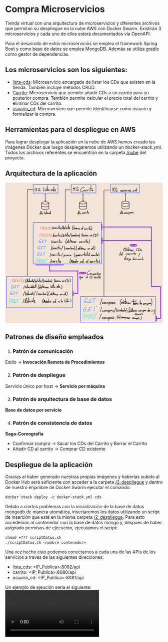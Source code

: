 # Compra Microservicios
 Tienda virtual con una arquitectura de microservicios y diferentes archivos que permitan su despliegue en la nube AWS con Docker Swarm. Existirán 3 microservicios y cada uno de ellos estará documentados vía OpenAPI.
 
 Para el desarrollo de estos microservicios se emplea el framework Spring Boot y como base de datos se emplea MongoDB. Además se utiliza gradle como gestor de dependencias.
## Los microservicios son los siguientes:
 * [lista-cds](https://github.com/campos748/compraMicroservicios/tree/main/lista-cds): Microservicio encargado de listar los CDs que existen en la tienda. También incluye métodos CRUD. 
 * [Carrito](https://github.com/campos748/compraMicroservicios/tree/main/Carrito): Microservicio que permite añadir CDs a un carrito para su posterior compra. También permite calcular el precio total del carrito y eliminar CDs del carrito.
 * [usuario_cd](https://github.com/campos748/compraMicroservicios/tree/main/usuarios_cd): Microservicio que permite identificarse como usuario y formalizar la compra.
 
## Herramientas para el despliegue en AWS
Para lograr desplegar la aplicación en la nube de AWS hemos creado las imágenes Docker que luego desplegaremos utilizando un docker-stack.yml. Todos los archivos referentes se encuentran en la carpeta [/nube](https://github.com/campos748/compraMicroservicios/tree/main/nube) del proyecto.

## Arquitectura de la aplicación
![Arquitectura de la aplicación](/0_imagenes/Arquitectura.jpg)

## Patrones de diseño empleados

1. ### Patrón de comunicación
Estilo → **Invocación Remota de Procedimientos**

2. ### Patrón de despliegue
Servicio único por host → **Servicio por máquina**

3. ### Patrón de arquitectura de base de datos
**Base de datos por servicio**

4. ### Patrón de consistencia de datos
**Saga-Coreografía**

* Confirmar compra → Sacar los CDs del Carrito y Borrar el Carrito
* Añadir CD al carrito → Comprar CD existente

## Despliegue de la aplicación
Gracias al haber generado nuestras propias imágenes y haberlas subido al Docker Hub será suficiente con acceder a la carpeta [/2_despliegue](https://github.com/campos748/compraMicroservicios/tree/main/2_despliegue) y dentro de nuestro enjambre de Docker Swarm ejecutar el comando:
```
docker stack deploy -c docker-stack.yml cds
```
Debdo a ciertos problemas con la inicialización de la base de datos mongodb de manera utomática, insertaremos los datos utilizando un script de inserción que esté en la misma carpeta [/2_despliegue](https://github.com/campos748/compraMicroservicios/tree/main/2_despliegue). Para esto accedemos al contenedor con la base de datos mongo y, despues de haber asignado permisos de ejecución, ejecutamos el script:
```
chmod +777 scriptDatos.sh
./scriptDatos.sh <nombre contenedor>
```
Una vez hecho esto podemos conectarnos a cada una de las APIs de los servicios a través de las siguientes direcciones:
* lista_cds:  <IP_Publica>:8082/api
* carrito:    <IP_Publica>:8080/api
* usuario_cd: <IP_Publica>:8081/api

Un ejemplo de ejeución sería el siguiente:
![video ejemplo](/0_imagenes/ejemplo.mp4)
